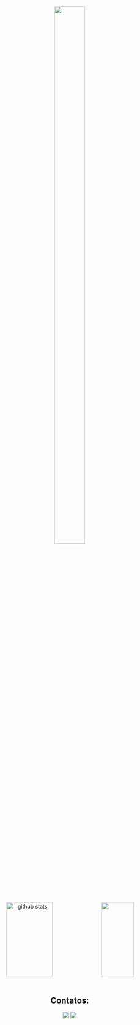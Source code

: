 <div align="center">
  <img width="40%" height="60%" src = "https://i.pinimg.com/originals/22/cc/53/22cc53e30debfce951521b95835c56cc.gif"/>
</div>

<div align="center">
  <div align="center">
    <img width="49%" height="195px" src="https://github-readme-stats.vercel.app/api?username=kamilaingridc&show_icons=true&count_private=true&hide_border=true&title_color=E078EF&icon_color=785692&text_color=2283A2&bg_color=0d1117" alt="github stats" /> 
    <img width="41%" height="195px" src="https://github-readme-stats.vercel.app/api/top-langs/?username=kamilaingridc&layout=compact&hide_border=true&title_color=E078EF&text_color=2283A2&bg_color=0d1117" />
  </div>
</div>

<br />

<div align="center">
  <h2>Contatos:</h2>
  
  <div align="center">
    <a href="mailto:kamilaingridc@gmail.com"><img loading="lazy" src="https://img.shields.io/badge/Gmail-D14836?style=for-the-badge&logo=gmail&logoColor=white" target="_blank"></a>
    <a href="https://www.linkedin.com/in/ingridcarvalhoin/" target="_blank"><img loading="lazy" src="https://img.shields.io/badge/-LinkedIn-%230077B5?style=for-the-badge&logo=linkedin&logoColor=white" target="_blank"></a>   
  </div>
</div>

